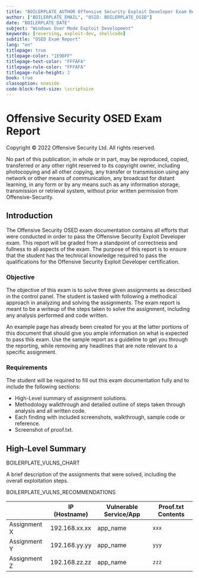 ```yaml
---
title: "BOILERPLATE_AUTHOR Offensive Security Exploit Developer Exam Report"
author: ["BOILERPLATE_EMAIL", "OSID: BOILERPLATE_OSID"]
date: "BOILERPLATE_DATE"
subject: "Windows User Mode Exploit Development"
keywords: [reversing, exploit-dev, shellcode]
subtitle: "OSED Exam Report"
lang: "en"
titlepage: true
titlepage-color: "1E90FF"
titlepage-text-color: "FFFAFA"
titlepage-rule-color: "FFFAFA"
titlepage-rule-height: 2
book: true
classoption: oneside
code-block-font-size: \scriptsize
---
```

# Offensive Security OSED Exam Report

Copyright © 2022 Offensive Security Ltd. All rights reserved.

No part of this publication, in whole or in part, may be reproduced, copied, transferred or any other right reserved to its copyright owner, including photocopying and all other copying, any transfer or transmission using any network or other means of communication, any broadcast for distant learning, in any form or by any means such as any information storage, transmission or retrieval system, without prior written permission from Offensive-Security.

## Introduction

The Offensive Security OSED exam documentation contains all efforts that were conducted in order to pass the Offensive Security Exploit Developer exam. This report will be graded from a standpoint of correctness and fullness to all aspects of the exam. The purpose of this report is to ensure that the student has the technical knowledge required to pass the qualifications for the Offensive Security Exploit Developer certification.

### Objective

The objective of this exam is to solve three given assignments as described in the control panel. The student is tasked with following a methodical approach in analyzing and solving the assignments. The exam report is meant to be a writeup of the steps taken to solve the assignment, including any analysis performed and code written.

An example page has already been created for you at the latter portions of this document that should give you ample information on what is expected to pass this exam. Use the sample report as a guideline to get you through the reporting, while removing any headlines that are note relevant to a specific assignment.

### Requirements

The student will be required to fill out this exam documentation fully and to include the following sections:

- High-Level summary of assignment solutions.
- Methodology walkthrough and detailed outline of steps taken through analysis and all written code.
- Each finding with included screenshots, walkthrough, sample code or reference.
- Screenshot of proof.txt.

## High-Level Summary

BOILERPLATE_VULNS_CHART

A brief description of the assignments that were solved, including the overall exploitation steps.

BOILERPLATE_VULNS_RECOMMENDATIONS

|              | IP (Hostname) | Vulnerable Service/App | Proof.txt Contents |
|--------------|---------------|------------------------|--------------------|
| Assignment X | 192.168.xx.xx | app_name               | `xxx`              |
| Assignment Y | 192.168.yy.yy | app_name               | `yyy`              |
| Assignment Z | 192.168.zz.zz | app_name               | `zzz`              |
